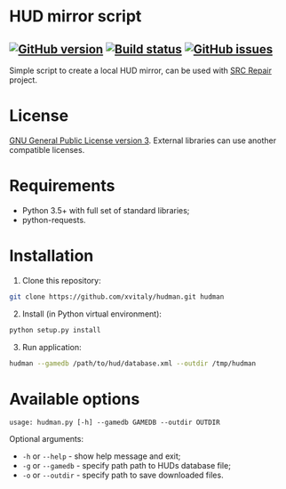 # HUD mirror script

[![GitHub version](https://badge.fury.io/gh/xvitaly%2Fhudman.svg)](https://github.com/xvitaly/hudman/releases)
[![Build status](https://travis-ci.org/xvitaly/hudman.svg?branch=master)](https://travis-ci.org/xvitaly/hudman)
[![GitHub issues](https://img.shields.io/github/issues/xvitaly/hudman.svg?label=issues&maxAge=60)](https://github.com/xvitaly/hudman/issues)
---

Simple script to create a local HUD mirror, can be used with [SRC Repair](https://github.com/xvitaly/srcrepair) project.

# License
[GNU General Public License version 3](LICENSE). External libraries can use another compatible licenses.

# Requirements
 * Python 3.5+ with full set of standard libraries;
 * python-requests.

# Installation
 1. Clone this repository:
 ```bash
 git clone https://github.com/xvitaly/hudman.git hudman
 ```
 2. Install (in Python virtual environment):
 ```bash
 python setup.py install
 ```
 3. Run application:
 ```bash
 hudman --gamedb /path/to/hud/database.xml --outdir /tmp/hudman
 ```

# Available options
```
usage: hudman.py [-h] --gamedb GAMEDB --outdir OUTDIR
```

Optional arguments:
 * `-h` or `--help` - show help message and exit;
 * `-g` or `--gamedb` - specify path path to HUDs database file;
 * `-o` or  `--outdir` - specify path to save downloaded files.
